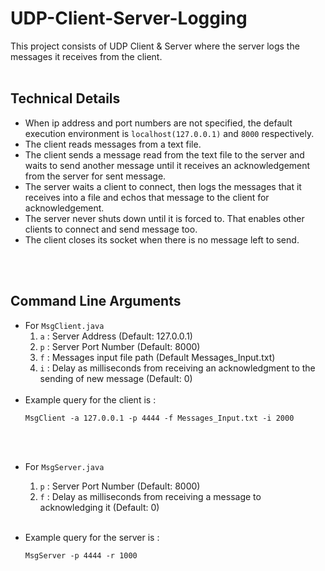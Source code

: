 # UDP-Client-Server-Logging

This project consists of UDP Client & Server where the server logs the messages it receives from the client.
<br></br>
## Technical Details

-   When ip address and port numbers are not specified, the default execution environment is `localhost(127.0.0.1)` and `8000` respectively.
-   The client reads messages from a text file.
-   The client sends a message read from the text file to the server and waits to send another message until it receives an acknowledgement from the server for sent message.
-   The server waits a client to connect, then logs the messages that it receives into a file and echos that message to the client for acknowledgement.
-   The server never shuts down until it is forced to. That enables other clients to connect and send message too.
-   The client closes its socket when there is no message left to send.

<br></br>
## Command Line Arguments

-   For `MsgClient.java`
    1.  `a` : Server Address (Default: 127.0.0.1)
    2.  `p` : Server Port Number (Default: 8000)
    3.  `f` : Messages input file path (Default Messages_Input.txt)
    4.  `i` : Delay as milliseconds from receiving an acknowledgment to the sending of new message (Default: 0)
<br></br>
-   Example query for the client is :
    ```
    MsgClient -a 127.0.0.1 -p 4444 -f Messages_Input.txt -i 2000
    ```
<br></br>
-   For `MsgServer.java`
    1.  `p` : Server Port Number (Default: 8000)
    2.  `f` : Delay as milliseconds from receiving a message to acknowledging it (Default: 0)
<br></br>
-   Example query for the server is :

    ```
    MsgServer -p 4444 -r 1000
    ```